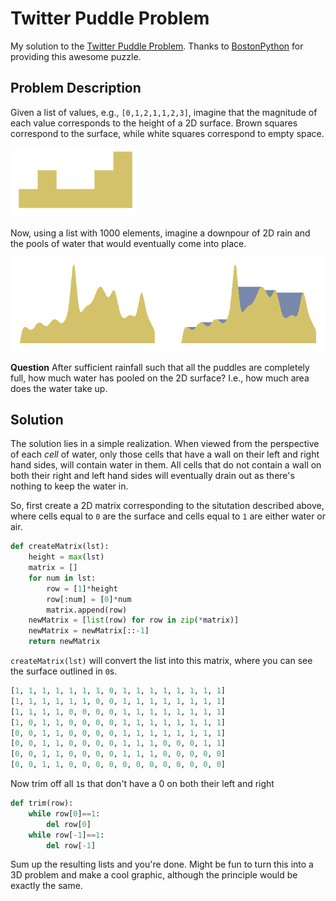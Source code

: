 # Twitter Puddle Problem
My solution to the [Twitter Puddle Problem](http://puzzles.bostonpython.com/puddle.html). Thanks to [BostonPython](http://puzzles.bostonpython.com/puddle.html) for providing this awesome puzzle.

Problem Description
----
Given a list of values, e.g., `[0,1,2,1,1,2,3]`, imagine that the magnitude of each value corresponds to the height of a 2D surface. Brown squares correspond to the surface, while white squares correspond to empty space.

![Small example with no puddle](/pngs/no_puddle.png?raw=true)

Now, using a list with 1000 elements, imagine a downpour of 2D rain and the pools of water that would eventually come into place.

![example with puddles](/pngs/side_by_side.png?raw=true)

**Question** After sufficient rainfall such that all the puddles are completely full, how much water has pooled on the 2D surface? I.e., how much area does the water take up.

Solution
----
The solution lies in a simple realization. When viewed from the perspective of each *cell* of water, only those cells that have a wall on their left and right hand sides, will contain water in them. All cells that do not contain a wall on both their right and left hand sides will eventually drain out as there's nothing to keep the water in.

So, first create a 2D matrix corresponding to the situtation described above, where cells equal to `0` are the surface and cells equal to `1` are either water or air.

```python
def createMatrix(lst):
    height = max(lst)
    matrix = []
    for num in lst:
        row = [1]*height
        row[:num] = [0]*num
        matrix.append(row)
    newMatrix = [list(row) for row in zip(*matrix)]
    newMatrix = newMatrix[::-1]
    return newMatrix
```

`createMatrix(lst)` will convert the list into this matrix, where you can see the surface outlined in `0`s.

```python
[1, 1, 1, 1, 1, 1, 1, 0, 1, 1, 1, 1, 1, 1, 1, 1]
[1, 1, 1, 1, 1, 1, 0, 0, 1, 1, 1, 1, 1, 1, 1, 1]
[1, 1, 1, 1, 0, 0, 0, 0, 1, 1, 1, 1, 1, 1, 1, 1]
[1, 0, 1, 1, 0, 0, 0, 0, 1, 1, 1, 1, 1, 1, 1, 1]
[0, 0, 1, 1, 0, 0, 0, 0, 1, 1, 1, 1, 1, 1, 1, 1]
[0, 0, 1, 1, 0, 0, 0, 0, 1, 1, 1, 0, 0, 0, 1, 1]
[0, 0, 1, 1, 0, 0, 0, 0, 1, 1, 1, 0, 0, 0, 0, 0]
[0, 0, 1, 1, 0, 0, 0, 0, 0, 0, 0, 0, 0, 0, 0, 0]
```

Now trim off all `1`s that don't have a 0 on both their left and right

```python
def trim(row):
    while row[0]==1:
        del row[0]
    while row[-1]==1:
        del row[-1]
```

Sum up the resulting lists and you're done. Might be fun to turn this into a 3D  problem and make a cool graphic, although the principle would be exactly the same.
